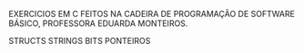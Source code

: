 EXERCICIOS EM C FEITOS NA CADEIRA DE PROGRAMAÇÃO DE SOFTWARE BÁSICO, PROFESSORA EDUARDA MONTEIROS.

STRUCTS
STRINGS
BITS
PONTEIROS
